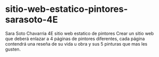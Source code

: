 # sitio-web-estatico-pintores-sarasoto-4E
Sara Soto Chavarria 4E sitio web estatico de pintores
Crear un sitio web que deberá enlazar a 4 páginas de pintores diferentes, cada página contendrá  una reseña de su vida u obra y sus 5 pinturas que mas les gusten.
